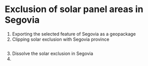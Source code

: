 # Exclusion of solar panel areas in Segovia 
1. Exporting the selected feature of Segovia as a geopackage
2. Clipping solar exclusion with Segovia province
```python

```
3. Dissolve the solar exclusion in Segovia
4. 
